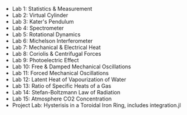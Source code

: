 + Lab 1:  Statistics & Measurement
+ Lab 2:  Virtual Cylinder
+ Lab 3:  Kater's Pendulum
+ Lab 4:  Spectrometer
+ Lab 5:  Rotational Dynamics
+ Lab 6:  Michelson Interferometer
+ Lab 7:  Mechanical & Electrical Heat
+ Lab 8:  Coriolis & Centrifugal Forces
+ Lab 9:  Photoelectric Effect
+ Lab 10: Free & Damped Mechanical Oscillations
+ Lab 11: Forced Mechanical Oscillations
+ Lab 12: Latent Heat of Vapourization of Water
+ Lab 13: Ratio of Specific Heats of a Gas
+ Lab 14: Stefan-Boltzmann Law of Radiation
+ Lab 15: Atmosphere CO2 Concentration
+ Project Lab: Hysterisis in a Toroidal Iron Ring, includes integration.jl
